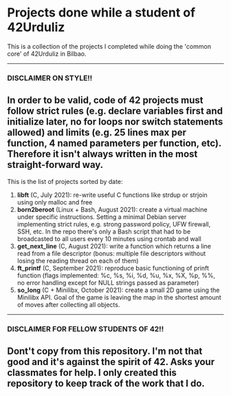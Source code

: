 # Projects done while a student of 42Urduliz

This is a collection of the projects I completed while doing the 'common core' of 42Urduliz in Bilbao.

---
### DISCLAIMER ON STYLE!!
In order to be valid, code of 42 projects must follow strict rules (e.g. declare variables first and initialize later, no for loops nor switch statements allowed) and limits (e.g. 25 lines max per function, 4 named parameters per function, etc). Therefore it isn't always written in the most straight-forward way.
---


This is the list of projects sorted by date:
1. **libft** (C, July 2021): re-write useful C functions like strdup or strjoin using only malloc and free
2. **born2beroot** (Linux + Bash, August 2021): create a virtual machine under specific instructions. Setting a minimal Debian server implementing strict rules, e.g. strong password policy, UFW firewall, SSH, etc. In the repo there's only a Bash script that had to be broadcasted to all users every 10 minutes using crontab and wall
3. **get_next_line** (C, August 2021): write a function which returns a line read from a
file descriptor (bonus: multiple file descriptors without losing the reading thread on each of them)
4. **ft_printf** (C, September 2021): reproduce basic functioning of prinft function (flags implemented: %c, %s, %i, %d, %u, %x, %X, %p, %%, no error handling except for NULL strings passed as parameter)
5. **so_long** (C + Minilibx, October 2021): create a small 2D game using the Minilibx API. Goal of the game is leaving the map in the shortest amount of moves after collecting all objects.


---
### DISCLAIMER FOR FELLOW STUDENTS OF 42!!
Dont't copy from this repository. I'm not that good and it's against the spirit of 42. Asks your classmates for help. I only created this repository to keep track of the work that I do.
---
